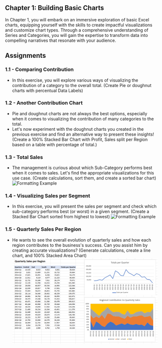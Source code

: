 ## Chapter 1: Building Basic Charts
In Chapter 1, you will embark on an immersive exploration of basic Excel charts, equipping yourself with the skills to create impactful visualizations and customize chart types. Through a comprehensive understanding of Series and Categories, you will gain the expertise to transform data into compelling narratives that resonate with your audience.

## Assignments
### 1.1 - Comparing Contribution
- In this exercise, you will explore various ways of visualizing the contribution of a category to the overall total. (Create Pie or doughnut charts with percentual Data Labels)

### 1.2 - Another Contribution Chart
- Pie and doughnut charts are not always the best options, especially when it comes to visualizing the contribution of many categories to the total.
- Let's now experiment with the doughnut charts you created in the previous exercise and find an alternative way to present these insights! (Create a 100% Stacked Bar Chart with Profit, Sales split per Region based on a table with percentage of total.)

### 1.3 - Total Sales
- The management is curious about which Sub-Category performs best when it comes to sales. Let's find the appropriate visualizations for this use case. (Create calculations, sort them, and create a sorted bar chart)
![Formatting Example]()

### 1.4 - Visualizing Sales per Segment
- In this exercise, you will present the sales per segment and check which sub-category performs best (or worst) in a given segment. (Create a Stacked Bar Chart sorted from highest to lowest)
![Formatting Example]()

### 1.5 - Quarterly Sales Per Region
- He wants to see the overall evolution of quarterly sales and how each region contributes to the business's success. Can you assist him by creating accurate visualizations? (Generate calculations, create a line chart, and 100% Stacked Area Chart)
![Formatting Example](https://github.com/haileyrthomas01/datacamp-excel-fundamentals/blob/main/data-visualization-in-excel/chapter1/Screenshot%202025-04-07%20145826.png)
